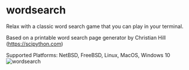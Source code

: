 # wordsearch

Relax with a classic word search game that you can play in your terminal.

Based on a printable word search page generator by Christian Hill (https://scipython.com)

Supported Platforms: NetBSD, FreeBSD, Linux, MacOS, Windows 10
![wordsearch](https://user-images.githubusercontent.com/84298137/134269853-260fcbbe-1276-4f64-ab54-b12414c09150.jpg)
